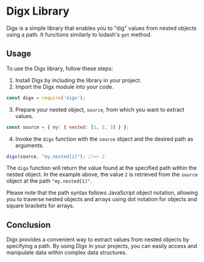 # Digx Library

Digx is a simple library that enables you to "dig" values from nested objects using a path. It functions similarly to lodash's `get` method.

## Usage

To use the Digx library, follow these steps:

1. Install Digx by including the library in your project.
2. Import the Digx module into your code.

```javascript
const digx = require('digx');
```

3. Prepare your nested object, `source`, from which you want to extract values.

```javascript
const source = { my: { nested: [1, 2, 3] } };
```

4. Invoke the `digx` function with the `source` object and the desired path as arguments.

```javascript
digx(source, "my.nested[1]"); //=> 2
```

The `digx` function will return the value found at the specified path within the nested object. In the example above, the value `2` is retrieved from the `source` object at the path `"my.nested[1]"`.

Please note that the path syntax follows JavaScript object notation, allowing you to traverse nested objects and arrays using dot notation for objects and square brackets for arrays.

## Conclusion

Digx provides a convenient way to extract values from nested objects by specifying a path. By using Digx in your projects, you can easily access and manipulate data within complex data structures.